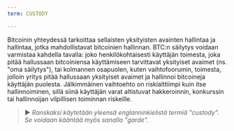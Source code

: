 ```yaml
---
term: CUSTODY

---
```

Bitcoinin yhteydessä tarkoittaa sellaisten yksityisten avainten hallintaa ja hallintaa, jotka mahdollistavat bitcoinien hallinnan. BTC:n säilytys voidaan varmistaa kahdella tavalla: joko henkilökohtaisesti käyttäjän toimesta, joka pitää hallussaan bitcoiniensa käyttämiseen tarvittavat yksityiset avaimet (ns. "oma säilytys"), tai kolmannen osapuolen, kuten vaihtofoorumin, toimesta, jolloin yritys pitää hallussaan yksityiset avaimet ja hallinnoi bitcoineja käyttäjän puolesta. Jälkimmäinen vaihtoehto on riskialttiimpi kuin itse hallinnoiminen, sillä siinä käyttäjän varat altistuvat hakkeroinnin, konkurssin tai hallinnoijan vilpillisen toiminnan riskeille.

> ► *Ranskaksi käytetään yleensä englanninkielistä termiä "custody". Se voidaan kääntää myös sanalla "garde".*